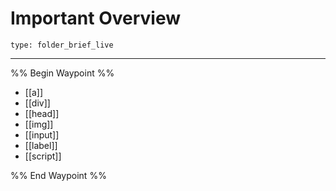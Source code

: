 # Important Overview
 
```ccard
type: folder_brief_live
```
 
---

%% Begin Waypoint %%
- [[a]]
- [[div]]
- [[head]]
- [[img]]
- [[input]]
- [[label]]
- [[script]]

%% End Waypoint %%